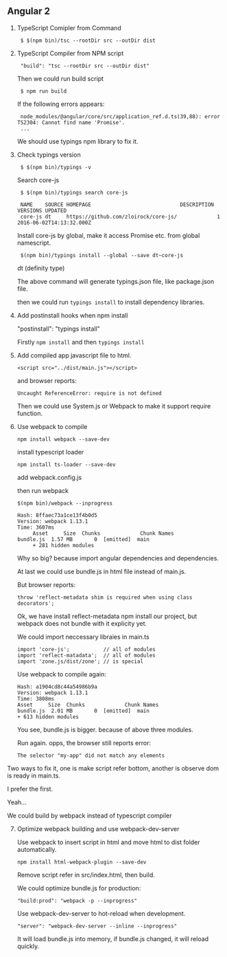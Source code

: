 ## Angular 2


1. TypeScript Comipler from Command

        $ $(npm bin)/tsc --rootDir src --outDir dist

2. TypeScript Compiler from NPM script

        "build": "tsc --rootDir src --outDir dist"

    Then we could run build script

        $ npm run build

    If the following errors appears:

        node_modules/@angular/core/src/application_ref.d.ts(39,88): error TS2304: Cannot find name 'Promise'.
        ...
    
    We should use typings npm library to fix it.


3. Check typings version

        $ $(npm bin)/typings -v

  
   Search core-js

        $ $(npm bin)/typings search core-js

        NAME    SOURCE HOMEPAGE                             DESCRIPTION VERSIONS UPDATED
        core-js dt     https://github.com/zloirock/core-js/             1        2016-06-02T14:13:32.000Z

   Install core-js by global, make it access Promise etc. from global namescript.

        $(npm bin)/typings install --global --save dt~core-js

   dt (definity type)

   The above command will generate typings.json file, like package.json file.

   then we could run ```typings install``` to install dependency libraries.


4. Add postinstall hooks when npm install

      "postinstall": "typings install"

   Firstly ```npm install``` and then ```typings install```


5. Add compiled app javascript file to html.

     ``<script src="../dist/main.js"></script>``
   
   and browser reports:

     ```Uncaught ReferenceError: require is not defined```
   
   Then we could use System.js or Webpack to make it support require function.


6. Use webpack to compile

       npm install webpack --save-dev

   install typescript loader

       npm install ts-loader --save-dev
 
   add webpack.config.js

   then run webpack

       $(npm bin)/webpack --inprogress

       Hash: 8ffaec73a1ce13f4b0d5
       Version: webpack 1.13.1
       Time: 3607ms
            Asset     Size  Chunks             Chunk Names
       bundle.js  1.57 MB       0  [emitted]  main
            + 281 hidden modules

   Why so big? because import angular dependencies and dependencies.

   At last we could use bundle.js in html file instead of main.js.

   But browser reports:

       throw 'reflect-metadata shim is required when using class decorators';

   Ok, we have install reflect-metadata npm install our project, but webpack does not bundle with it explicity yet.
  
   We could import neccessary libraies in main.ts

       import 'core-js';           // all of modules
       import 'reflect-matadata';  // all of modules
       import 'zone.js/dist/zone'; // is special
   
   Use webpack to compile again:

       Hash: a1904cd8c44a54986b9a
       Version: webpack 1.13.1
       Time: 3808ms
       Asset     Size  Chunks             Chunk Names
       bundle.js  2.01 MB       0  [emitted]  main
       + 613 hidden modules

   You see, bundle.js is bigger. because of above three modules.

   Run again. opps, the browser still reports error:

       The selector "my-app" did not match any elements

  Two ways to fix it, one is make script refer bottom, another is observe dom is ready in main.ts.

  I prefer the first. 

  Yeah...

  We could build by webpack instead of typescript compiler

7. Optimize webpack building and use webpack-dev-server

   Use webpack to insert script in html and move html to dist folder automatically.

       npm install html-webpack-plugin --save-dev

   Remove script refer in src/index.html, then build.

   We could optimize bundle.js for production:

       "build:prod": "webpack -p --inprogress"

   Use webpack-dev-server to hot-reload when development.

       "server": "webpack-dev-server --inline --inprogress"

   It will load bundle.js into memory, if bundle.js changed, it will reload quickly.
      